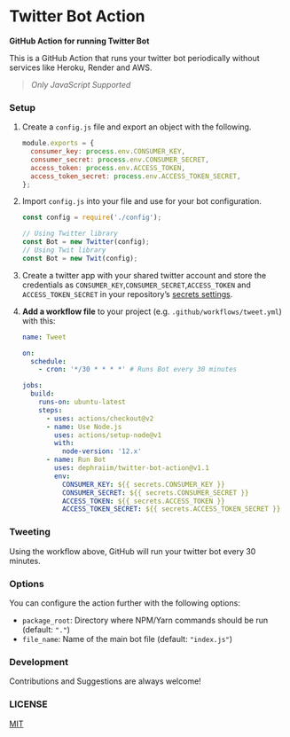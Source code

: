 # Twitter Bot Action

**GitHub Action for running Twitter Bot**

This is a GitHub Action that runs your twitter bot periodically without services like Heroku, Render and AWS.

> _Only JavaScript Supported_

### Setup

1. Create a `config.js` file and export an object with the following.

   ```js
   module.exports = {
     consumer_key: process.env.CONSUMER_KEY,
     consumer_secret: process.env.CONSUMER_SECRET,
     access_token: process.env.ACCESS_TOKEN,
     access_token_secret: process.env.ACCESS_TOKEN_SECRET,
   };
   ```

1. Import `config.js` into your file and use for your bot configuration.

   ```js
   const config = require('./config');

   // Using Twitter library
   const Bot = new Twitter(config);
   // Using Twit library
   const Bot = new Twit(config);
   ```

1. Create a twitter app with your shared twitter account and store the credentials as `CONSUMER_KEY`,`CONSUMER_SECRET`,`ACCESS_TOKEN` and `ACCESS_TOKEN_SECRET` in your repository’s [secrets settings](https://docs.github.com/en/actions/configuring-and-managing-workflows/creating-and-storing-encrypted-secrets#creating-encrypted-secrets-for-a-repository).

1. **Add a workflow file** to your project (e.g. `.github/workflows/tweet.yml`) with this:

   ```yml
   name: Tweet

   on:
     schedule:
       - cron: '*/30 * * * *' # Runs Bot every 30 minutes

   jobs:
     build:
       runs-on: ubuntu-latest
       steps:
         - uses: actions/checkout@v2
         - name: Use Node.js
           uses: actions/setup-node@v1
           with:
             node-version: '12.x'
         - name: Run Bot
           uses: dephraiim/twitter-bot-action@v1.1
           env:
             CONSUMER_KEY: ${{ secrets.CONSUMER_KEY }}
             CONSUMER_SECRET: ${{ secrets.CONSUMER_SECRET }}
             ACCESS_TOKEN: ${{ secrets.ACCESS_TOKEN }}
             ACCESS_TOKEN_SECRET: ${{ secrets.ACCESS_TOKEN_SECRET }}
   ```

### Tweeting

Using the workflow above, GitHub will run your twitter bot every 30 minutes.

### Options

You can configure the action further with the following options:

- `package_root`: Directory where NPM/Yarn commands should be run (default: `"."`)
- `file_name`: Name of the main bot file (default: `"index.js"`)

### Development

Contributions and Suggestions are always welcome!

### LICENSE

[MIT](./license)
